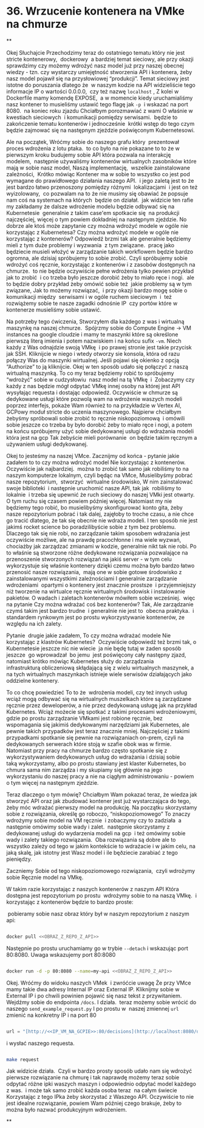 # 36. Wrzucenie kontenera na VMke na chmurze

**

Okej Słuchajcie Przechodzimy teraz do ostatniego tematu który nie jest stricte kontenerowy,  dockerowy  a bardziej temat sieciowy, ale przy okazji sprawdzimy czy możemy wdrożyć nasz model już przy naszej obecnej wiedzy - tzn. czy wystarczy umiejętność stworzenia API i kontenera, żeby nasz model pojawił się na przysłowiowej “produkcji”. Temat sieciowy jest istotne do poruszania dlatego że  w naszym kodzie na API widzieliście tego informacje IP o wartości 0.0.0.0,  czy też nazwę `localhost` , Z kolei w Dockerfile mamy komendę EXPOSE,  a w momencie kiedy uruchamialiśmy nasz kontener to musieliśmy ustawić tego flagę jak `-p`  i wskazać na port 8080.  na koniec roku zjazdu Chciałbym porozmawiać z wami O właśnie w kwestiach sieciowych  i komunikacji pomiędzy serwisami.  będzie to zakończenie tematu kontenerów i jednocześnie  krótki wstęp do tego czym będzie zajmować się na następnym zjeździe poświęconym Kubernetesowi.

  

Ale na początek, Wróćmy sobie do naszego grafu który  prezentował proces wdrożenia z lotu ptaka.  to co było na nie pokazane to to że w pierwszym kroku budujemy sobie API która pozwala na interakcję modelem,  następnie używaliśmy kontenerów wirtualnych zasobników które mają w sobie nasz model, Naszą implementację,  wszelkie zainstalowane zależności,  Krótko mówiąc Kontener ma w sobie to wszystko co jest pod wymagane do prawidłowego działania naszego API.  i jego zaletą jest to że jest bardzo łatwo przenoszony pomiędzy różnymi  lokalizacjami  i jest on też wyizolowany,  co pozwalam na to że nie musimy się obawiać że popsuje nam coś na systemach na których  będzie on działał.  jak widzicie ten rafie my zakładamy że dalsze wdrożenie modelu będzie odbywać się na Kubernetesie  generalnie z takim case'em spotkacie się  na produkcji najczęściej, więcej o tym powiem dokładniej na następnym zjeździe. No dobrze ale ktoś może zapytanie czy można wdrożyć modele w ogóle nie korzystając z Kubernetesa? Czy można wdrożyć modele w ogóle nie korzystając z kontenerów? Odpowiedź brzmi tak ale generalnie będziemy mieli z tym duże problemy i wyzwania  z tym związane.  pracę jako będziecie musieli włożyć w zarządzanie takich workflowem będzie bardzo ogromna, ale dzisiaj spróbujemy to sobie zrobić. Czyli spróbujemy sobie wdrożyć coś ręcznie, korzystając z kontenerów i z zasobów dostępnych na chmurze.  to nie będzie oczywiście pełne wdrożenia tylko pewien przykład  jak to zrobić  i co trzeba było jeszcze dorobić żeby to miało ręce i nogi.  ale to będzie dobry przykład żeby omówić sobie też  jakie problemy są w tym związane, Jak to możemy rozwiązać,  i przy okazji bardzo mogę sobie o komunikacji między  serwisami i w ogóle ruchem sieciowym  i  też rozwiążemy sobie te nasze zagadki odnośnie IP  czy portów które w kontenerze musieliśmy sobie ustawić.

  

Na potrzeby tego ćwiczenia, Stworzyłem dla każdego z was i wirtualną maszynkę na naszej chmurze.  Spójrzmy sobie do Compute Engine -> VM instances na google cloudzie i mamy te maszynki które są określone pierwszą literą imienia i potem nazwiskiem i na końcu sufix `-vm`. Niech każdy z Was odnajdzie swoją VMkę  i po prawej stronie jest takie przycisk jak SSH. Kliknijcie w niego i wtedy otworzy sie konsola, która od razu połączy Was do maszynki wirtualnej. Jeśli pojawi się okienko z opcją “Authorize” to ją kliknijcie. Okej w ten sposób udało się połączyć z naszą wirtualną maszynką. To co my teraz będziemy robić to spróbujemy “wdrożyć” sobie w cudzysłowiu  nasz model na tą VMkę  i  Zobaczymy czy każdy z nas będzie mógł odpytać VMkę innej osoby na której jest API wysyłając requesta i dostając odpowiedź. Oczywiście w chmurze są dedykowane usługi które pozwolą wam na wdrożenie waszych modeli poprzez interfejs, pokaże Wam również to na przykładzie w Vertex AI, GCPowy moduł stricte do uczenia maszynowego. Najpierw chciałbym  żebyśmy spróbowali sobie zrobić to ręcznie niskopoziomową  i omówili sobie jeszcze co trzeba by było dorobić żeby to miało ręce i nogi, a potem na końcu spróbujemy użyć sobie dedykowanej usługi do wdrażania modeli która jest na gcp Tak żebyście mieli porównanie  on będzie takim ręcznym a używaniem usługi dedykowanej.

  

Okej to jesteśmy na naszej VMce. Zacznijmy od końca - pytanie jakie zadałem to to czy można wdrożyć model Nie korzystając z kontenerów. Oczywiście jak najbardziej.  można to zrobić tak samo jak robiliśmy to na naszym komputerze lokalnym, czyli będąc na VMce, Musielibyśmy pobrać  nasze repozytorium,  stworzyć  wirtualne środowisko, W nim zainstalować swoje biblioteki  i następnie uruchomić nasze API, tak jak  robiliśmy to lokalnie  i trzeba się upewnić że ruch sieciowy do naszej VMki jest otwarty. O tym ruchu się czasem powiem później więcej. Natomiast my nie będziemy tego robić, bo musielibyśmy skonfigurować konto gita, żeby nasze repozytorium pobrać i tak dalej, zajęłoby to troche czasu, a nie chce go tracić dlatego, że tak się obecnie nie wdraża modeli. I ten sposób nie jest jakimś rocket science bo poradzilibyście sobie z tym bez problemu. Dlaczego tak się nie robi, no zarządzanie takim sposobem wdrażania jest oczywiście możliwe, ale na prawdę pracochłonne i ma wiele wyzwań, chociażby jak zarządzać zmianami w kodzie, generalnie nikt tak nie robi. Po to właśnie są stworzone różne dedykowane rozwiązania pozwalające na przenoszenie stworzonych rozwiązań na jakiś server - w tym celu wykorzystuje się właśnie kontenery dzięki czemu można było bardzo łatwo przenosić nasze rozwiązania,  mają one w sobie gotowe środowisko z zainstalowanymi wszystkimi zależnościami I generalnie zarządzanie  wdrożeniami  opartymi o kontenery jest znacznie prostsze  i przyjemniejszy  niż tworzenie na wirtualce ręcznie wirtualnych środowisk i instalowanie pakietów. O wadach i zaletach kontenerów mówiłem sobie wcześniej.  więc na pytanie Czy można wdrażać coś bez kontenerów? Tak, Ale zarządzanie czymś takim jest bardzo trudne  i generalnie nie jest to  obecna praktyka.  i standardem rynkowym jest po prostu wykorzystywanie kontenerów, ze względu na ich zalety.

  

Pytanie  drugie jakie zadałem, To czy można wdrażać modele Nie korzystając z klastrów Kubernetes?  Oczywiście odpowiedź też brzmi tak, o Kubernetesie jeszcze nic nie wiecie  ja nie będę tutaj w żaden sposób jeszcze  go wprowadzał  bo jemu  jest poświęcony cały następny zjazd, natomiast krótko mówiąc Kubernetes służy do zarządzania infrastrukturą obliczeniową skłądającą się z wielu wirtualnych maszynek, a na tych wirtualnych maszynkach istnieje wiele serwisów działających jako oddzielne kontenery.

To co chcę powiedzieć To to że  wdrożenia modeli, czy też innych usług wciąż mogą odbywać się na wirtualnych muszelkach które są zarządzane ręcznie przez deweloperów, a nie przez dedykowaną usługę jak na przykład Kubernetes. Wciąż możecie się spotkać z takimi procesami wdrożeniowymi, gdzie po prostu zarządzanie VMkami jest robione ręcznie, bez wspomagania się jakimiś dedykowanymi narzędziami jak Kubernetes, ale pewnie takich przypadków jest teraz znacznie mniej. Najczęściej z takimi przypadkami spotkanie się pewnie na rozwiązaniach on-prem, czyli na dedykowanych serwerach które stoją w szafie obok was w firmie. Natomiast przy pracy na chmurze bardzo często spotkanie się z wykorzystywaniem dedykowanych usług do wdrażania i dzisiaj sobie taką wykorzystamy, albo po prostu stawiany jest klaster Kubernetes, bo chmura sama nim zarządza i my skupiamy się głównie na jego wykorzystaniu do naszej pracy a nie na ciągłym administrowaniu - powiem o tym więcej na następnym zjeździe. 

  

Teraz dlaczego o tym mówię? Chciałbym Wam pokazać teraz, że wiedza jak stworzyć API oraz jak zbudować kontener jest już wystarczająca do tego, żeby móc wdrażać pierwszy model na produkcję. Na początku skorzystamy sobie z rozwiązania, określę go roboczo, “niskopoziomowego” To znaczy wdrożymy sobie model na VM ręcznie  i zobaczymy czy to zadziała  a następnie omówimy sobie wady i zalet.  następnie skorzystamy z dedykowanej usługi do wydarzenia modeli na gcp  i też omówimy sobie wady i zalety takiego rozwiązania.  Oba rozwiązania są dobre ale to wszystko zależy od tego w jakim kontekście to wdrażacie i w jakim celu, na jaką skalę, jak istotny jest Wasz model i ile bęðziecie zarabiać z tego pieniędzy.

  

Zaczniemy Sobie od tego niskopoziomowego rozwiązania,  czyli wdrożymy sobie Ręcznie model na VMkę. 

  

W takim razie korzystając z naszych kontenerów z naszym API Która dostępna jest repozytorium po prostu  wdrożymy sobie to na naszą VMkę.  i korzystając z kontenerów będzie to bardzo proste:

 pobieramy sobie nasz obraz który był w naszym repozytorium z naszym api:

  

```bash

docker pull <<OBRAZ_Z_REPO_Z_API>>

```

  

Następnie po prostu uruchamiamy go w trybie `--detach` i wskazując port 80:8080. Uwaga wskazujemy port 80:8080

  

```bash

docker run -d -p 80:8080 --name=my-api <<OBRAZ_Z_REPO_Z_API>>

```

  

Okej. Wróćmy do widoku naszych VMek  i zwróćcie uwagę Że przy VMce mamy takie dwa adresy Internal IP oraz External IP. Kliknijmy sobie w External IP i po chwili powinien pojawić się nasz tekst z przywitaniem. Wejdźmy sobie do endpointa `/docs`. I działa.  teraz możemy sobie wrócić do naszego `send_example_request.py` I po prostu w  naszej zmiennej `url` zmienić na konkretny IP i na port 80 

  

```python

url = "[http://<<IP_VM_NA_GCPIE>>:80/decisions](http://localhost:8080/decisions)"

```

  

i wysłać naszego requesta.

  

```bash

make request

```

  

Jak widzicie działa.  Czyli w bardzo prosty sposób udało nam się wdrożyć pierwsze rozwiązanie na chmurę i tak naprawdę możemy teraz sobie odpytać różne ipki waszych maszyn i odpowiednio odpytać model każdego z was.  i może tak samo zrobić każda osoba teraz  na całym świecie Korzystając z tego IPka żeby skorzystać z Waszego API. Oczywiście to nie jest idealne rozwiązanie, powiem Wam później czego brakuje, żeby to można było nazwać produkcyjnym wdrożeniem.

**